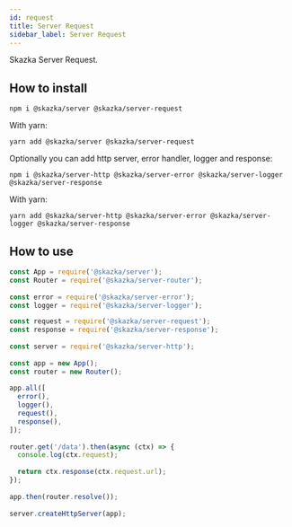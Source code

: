 ```yaml
---
id: request
title: Server Request
sidebar_label: Server Request
---
```


Skazka Server Request.

## How to install

    npm i @skazka/server @skazka/server-request
    
With yarn:

    yarn add @skazka/server @skazka/server-request
    
Optionally you can add http server, error handler, logger and  response:

    npm i @skazka/server-http @skazka/server-error @skazka/server-logger @skazka/server-response
      
With yarn:

    yarn add @skazka/server-http @skazka/server-error @skazka/server-logger @skazka/server-response

## How to use

```javascript
const App = require('@skazka/server');
const Router = require('@skazka/server-router');
        
const error = require('@skazka/server-error');
const logger = require('@skazka/server-logger');

const request = require('@skazka/server-request');
const response = require('@skazka/server-response');
        
const server = require('@skazka/server-http');
        
const app = new App();
const router = new Router();
        
app.all([
  error(),
  logger(),
  request(),
  response(),
]);
    
router.get('/data').then(async (ctx) => {
  console.log(ctx.request);
  
  return ctx.response(ctx.request.url);
});
        
app.then(router.resolve());
        
server.createHttpServer(app);
```





